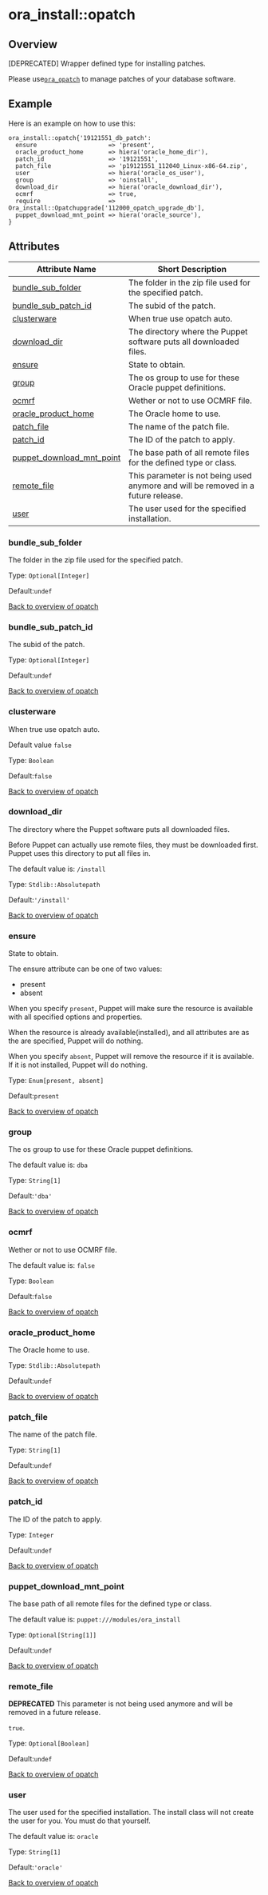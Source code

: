 # ora\_install::opatch

## Overview

[DEPRECATED] Wrapper defined type for installing patches. 

Please use[`ora_opatch`](/docs/ora_install/ora_opatch.html) to manage patches of your database software.

## Example

Here is an example on how to use this:

```puppet
ora_install::opatch{'19121551_db_patch':
  ensure                    => 'present',
  oracle_product_home       => hiera('oracle_home_dir'),
  patch_id                  => '19121551',
  patch_file                => 'p19121551_112040_Linux-x86-64.zip',
  user                      => hiera('oracle_os_user'),
  group                     => 'oinstall',
  download_dir              => hiera('oracle_download_dir'),
  ocmrf                     => true,
  require                   => Ora_install::Opatchupgrade['112000_opatch_upgrade_db'],
  puppet_download_mnt_point => hiera('oracle_source'),
}
```




## Attributes



Attribute Name                                                 | Short Description                                                                 |
-------------------------------------------------------------- | --------------------------------------------------------------------------------- |
[bundle_sub_folder](#opatch_bundle_sub_folder)                 | The folder in the zip file used for the specified patch.                          |
[bundle_sub_patch_id](#opatch_bundle_sub_patch_id)             | The subid of the patch.                                                           |
[clusterware](#opatch_clusterware)                             | When true use opatch auto.                                                        |
[download_dir](#opatch_download_dir)                           | The directory where the Puppet software puts all downloaded files.                |
[ensure](#opatch_ensure)                                       | State to obtain.                                                                  |
[group](#opatch_group)                                         | The os group to use for these Oracle puppet definitions.                          |
[ocmrf](#opatch_ocmrf)                                         | Wether or not to use OCMRF file.                                                  |
[oracle_product_home](#opatch_oracle_product_home)             | The Oracle home to use.                                                           |
[patch_file](#opatch_patch_file)                               | The name of the patch file.                                                       |
[patch_id](#opatch_patch_id)                                   | The ID of the patch to apply.                                                     |
[puppet_download_mnt_point](#opatch_puppet_download_mnt_point) | The base path of all remote files for the defined type or class.                  |
[remote_file](#opatch_remote_file)                             | This parameter is not being used anymore and will be removed in a future release. |
[user](#opatch_user)                                           | The user used for the specified installation.                                     |




### bundle_sub_folder<a name='opatch_bundle_sub_folder'>

The folder in the zip file used for the specified patch.

Type: `Optional[Integer]`

Default:`undef`

[Back to overview of opatch](#attributes)

### bundle_sub_patch_id<a name='opatch_bundle_sub_patch_id'>

The subid of the patch.

Type: `Optional[Integer]`

Default:`undef`

[Back to overview of opatch](#attributes)

### clusterware<a name='opatch_clusterware'>

When true use opatch auto.

Default value `false`

Type: `Boolean`

Default:`false`

[Back to overview of opatch](#attributes)

### download_dir<a name='opatch_download_dir'>

The directory where the Puppet software puts all downloaded files.

Before Puppet can actually use remote files, they must be downloaded first. Puppet uses this directory to put all files in.

The default value is: `/install`

Type: `Stdlib::Absolutepath`

Default:`'/install'`

[Back to overview of opatch](#attributes)

### ensure<a name='opatch_ensure'>

State to obtain.

The ensure attribute can be one of two values:

- present
- absent

When you specify `present`, Puppet will make sure the resource is available with all specified options and properties.

When the resource is already available(installed), and all attributes are as the are specified, Puppet will do nothing.

When you specify `absent`, Puppet will remove the resource if it is available. If it is not installed, Puppet will do nothing.

Type: `Enum[present, absent]`

Default:`present`

[Back to overview of opatch](#attributes)

### group<a name='opatch_group'>

The os group to use for these Oracle puppet definitions.

The default value is: `dba`

Type: `String[1]`

Default:`'dba'`

[Back to overview of opatch](#attributes)

### ocmrf<a name='opatch_ocmrf'>

Wether or not to use OCMRF file.

The default value is: `false`

Type: `Boolean`

Default:`false`

[Back to overview of opatch](#attributes)

### oracle_product_home<a name='opatch_oracle_product_home'>

The Oracle home to use.

Type: `Stdlib::Absolutepath`

Default:`undef`

[Back to overview of opatch](#attributes)

### patch_file<a name='opatch_patch_file'>

The name of the patch file.

Type: `String[1]`

Default:`undef`

[Back to overview of opatch](#attributes)

### patch_id<a name='opatch_patch_id'>

The ID of the patch to apply.

Type: `Integer`

Default:`undef`

[Back to overview of opatch](#attributes)

### puppet_download_mnt_point<a name='opatch_puppet_download_mnt_point'>

The base path of all remote files for the defined type or class.

The default value is: `puppet:///modules/ora_install`

Type: `Optional[String[1]]`

Default:`undef`

[Back to overview of opatch](#attributes)

### remote_file<a name='opatch_remote_file'>

**DEPRECATED**
This parameter is not being used anymore and will be removed in a future release.

`true`.

Type: `Optional[Boolean]`

Default:`undef`

[Back to overview of opatch](#attributes)

### user<a name='opatch_user'>

The user used for the specified installation.
The install class will not create the user for you. You must do that yourself.

The default value is: `oracle`

Type: `String[1]`

Default:`'oracle'`

[Back to overview of opatch](#attributes)
